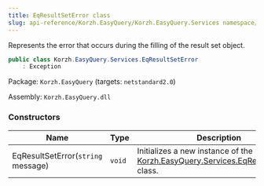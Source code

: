 ```yaml
---
title: EqResultSetError class
slug: api-reference/Korzh.EasyQuery/Korzh.EasyQuery.Services namespace/eqresultseterror-class
---
```



Represents the error that occurs during the filling of the result set object.
```csharp
public class Korzh.EasyQuery.Services.EqResultSetError
    : Exception

```
Package: `Korzh.EasyQuery` (targets: `netstandard2.0`)

Assembly: `Korzh.EasyQuery.dll`

### Constructors

| Name | Type | Description | 
| --- | --- | --- | 
| EqResultSetError(`string` message) | `void` | Initializes a new instance of the [Korzh.EasyQuery.Services.EqResultSetError](/api-reference/korzh-easyquery/korzh-easyquery-services-namespace/eqresultseterror-class) class. |